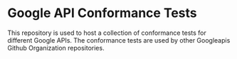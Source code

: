 # Google API Conformance Tests

This repository is used to host a collection of conformance tests
for different Google APIs. The conformance tests are used by other
Googleapis Github Organization repositories.



